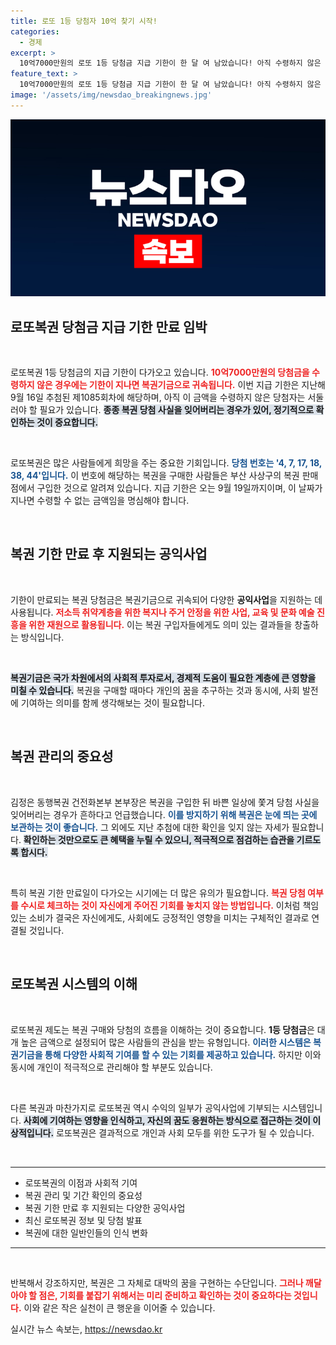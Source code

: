 ```yaml
---
title: 로또 1등 당첨자 10억 찾기 시작!
categories:
  - 경제
excerpt: >
  10억7000만원의 로또 1등 당첨금 지급 기한이 한 달 여 남았습니다! 아직 수령하지 않은 당신, 놓치면 안 되는 기회를 확인하세요. 이 돈이 복권기금으로 귀속되기 전, 꼭 확인해보세요!
feature_text: >
  10억7000만원의 로또 1등 당첨금 지급 기한이 한 달 여 남았습니다! 아직 수령하지 않은 당신, 놓치면 안 되는 기회를 확인하세요. 이 돈이 복권기금으로 귀속되기 전, 꼭 확인해보세요!
image: '/assets/img/newsdao_breakingnews.jpg'
---
```


<p><img src="/assets/img/newsdao_breakingnews.jpg" alt="pcversion 속보" /></p>

<h2 data-ke-size="size26">로또복권 당첨금 지급 기한 만료 임박</h2>

<p data-ke-size="size16">&nbsp;</p>

<p>로또복권 1등 당첨금의 지급 기한이 다가오고 있습니다. <b><span style="color: #ee2323;">10억7000만원의 당첨금을 수령하지 않은 경우에는 기한이 지나면 복권기금으로 귀속됩니다.</span></b> 이번 지급 기한은 지난해 9월 16일 추첨된 제1085회차에 해당하며, 아직 이 금액을 수령하지 않은 당첨자는 서둘러야 할 필요가 있습니다. <b><span style="background-color: #21538527;">종종 복권 당첨 사실을 잊어버리는 경우가 있어, 정기적으로 확인하는 것이 중요합니다.</span></b></p>

<p data-ke-size="size16">&nbsp;</p>

<p>로또복권은 많은 사람들에게 희망을 주는 중요한 기회입니다. <b><span style="color: #1a5490;">당첨 번호는 '4, 7, 17, 18, 38, 44'입니다.</span></b> 이 번호에 해당하는 복권을 구매한 사람들은 부산 사상구의 복권 판매점에서 구입한 것으로 알려져 있습니다. 지급 기한은 오는 9월 19일까지이며, 이 날짜가 지나면 수령할 수 없는 금액임을 명심해야 합니다.</p>

<p data-ke-size="size16">&nbsp;</p>

<h2 data-ke-size="size26">복권 기한 만료 후 지원되는 공익사업</h2>

<p data-ke-size="size16">&nbsp;</p>

<p>기한이 만료되는 복권 당첨금은 복권기금으로 귀속되어 다양한 <b>공익사업</b>을 지원하는 데 사용됩니다. <b><span style="color: #ee2323;">저소득 취약계층을 위한 복지나 주거 안정을 위한 사업, 교육 및 문화 예술 진흥을 위한 재원으로 활용됩니다.</span></b> 이는 복권 구입자들에게도 의미 있는 결과들을 창출하는 방식입니다.</p>

<p data-ke-size="size16">&nbsp;</p>

<p><b><span style="background-color: #21538527;">복권기금은 국가 차원에서의 사회적 투자로서, 경제적 도움이 필요한 계층에 큰 영향을 미칠 수 있습니다.</span></b> 복권을 구매할 때마다 개인의 꿈을 추구하는 것과 동시에, 사회 발전에 기여하는 의미를 함께 생각해보는 것이 필요합니다.</p>

<p data-ke-size="size16">&nbsp;</p>

<h2 data-ke-size="size26">복권 관리의 중요성</h2>

<p data-ke-size="size16">&nbsp;</p>

<p>김정은 동행복권 건전화본부 본부장은 복권을 구입한 뒤 바쁜 일상에 쫓겨 당첨 사실을 잊어버리는 경우가 흔하다고 언급했습니다. <b><span style="color: #1a5490;">이를 방지하기 위해 복권은 눈에 띄는 곳에 보관하는 것이 좋습니다.</span></b> 그 외에도 지난 추첨에 대한 확인을 잊지 않는 자세가 필요합니다. <b><span style="background-color: #21538527;">확인하는 것만으로도 큰 혜택을 누릴 수 있으니, 적극적으로 점검하는 습관을 기르도록 합시다.</span></b></p>

<p data-ke-size="size16">&nbsp;</p>

<p>특히 복권 기한 만료일이 다가오는 시기에는 더 많은 유의가 필요합니다. <b><span style="color: #ee2323;">복권 당첨 여부를 수시로 체크하는 것이 자신에게 주어진 기회를 놓치지 않는 방법입니다.</span></b> 이처럼 책임 있는 소비가 결국은 자신에게도, 사회에도 긍정적인 영향을 미치는 구체적인 결과로 연결될 것입니다.</p>

<p data-ke-size="size16">&nbsp;</p>

<h2 data-ke-size="size26">로또복권 시스템의 이해</h2>

<p data-ke-size="size16">&nbsp;</p>

<p>로또복권 제도는 복권 구매와 당첨의 흐름을 이해하는 것이 중요합니다. <b>1등 당첨금</b>은 대개 높은 금액으로 설정되어 많은 사람들의 관심을 받는 유형입니다. <b><span style="color: #1a5490;">이러한 시스템은 복권기금을 통해 다양한 사회적 기여를 할 수 있는 기회를 제공하고 있습니다.</span></b> 하지만 이와 동시에 개인이 적극적으로 관리해야 할 부분도 있습니다. </p>

<p data-ke-size="size16">&nbsp;</p>

<p>다른 복권과 마찬가지로 로또복권 역시 수익의 일부가 공익사업에 기부되는 시스템입니다. <b><span style="background-color: #21538527;">사회에 기여하는 영향을 인식하고, 자신의 꿈도 응원하는 방식으로 접근하는 것이 이상적입니다.</span></b> 로또복권은 결과적으로 개인과 사회 모두를 위한 도구가 될 수 있습니다.</p>

<p data-ke-size="size16">&nbsp;</p>

<hr>

<ul>
<li>로또복권의 이점과 사회적 기여</li>
<li>복권 관리 및 기간 확인의 중요성</li>
<li>복권 기한 만료 후 지원되는 다양한 공익사업</li>
<li>최신 로또복권 정보 및 당첨 발표</li>
<li>복권에 대한 일반인들의 인식 변화</li>
</ul>

<hr>

<p data-ke-size="size16">&nbsp;</p>

<p>반복해서 강조하지만, 복권은 그 자체로 대박의 꿈을 구현하는 수단입니다. <b><span style="color: #ee2323;">그러나 깨달아야 할 점은, 기회를 붙잡기 위해서는 미리 준비하고 확인하는 것이 중요하다는 것입니다.</span></b> 이와 같은 작은 실천이 큰 행운을 이어줄 수 있습니다.</p>
실시간 뉴스 속보는, <a href="https://newsdao.kr" rel="dofollow">https://newsdao.kr</a>


